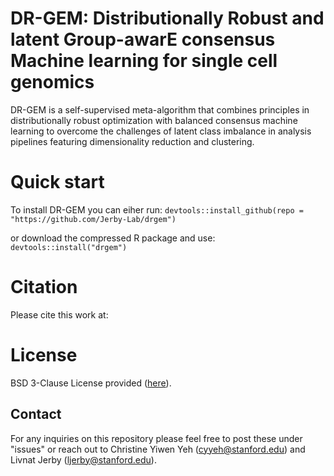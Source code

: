 # DR-GEM: Distributionally Robust and latent Group-awarE consensus Machine learning for single cell genomics

DR-GEM is a  self-supervised meta-algorithm that combines principles in distributionally robust optimization with balanced consensus machine learning to overcome the challenges of latent class imbalance in analysis pipelines featuring dimensionality reduction and clustering.

# **Quick start**

To install DR-GEM you can eiher run: 
`devtools::install_github(repo = "https://github.com/Jerby-Lab/drgem")`

or download the compressed R package and use: 
`devtools::install("drgem")`

# **Citation**
Please cite this work at: 

# **License** 

BSD 3-Clause License provided ([here](https://github.com/Jerby-Lab/drgem/blob/main/LICENSE)).

## **Contact**

For any inquiries on this repository please feel free to post these under "issues" or reach out to Christine Yiwen Yeh ([cyyeh@stanford.edu](cyyeh@stanford.edu)) and Livnat Jerby ([ljerby@stanford.edu](ljerby@stanford.edu)).
